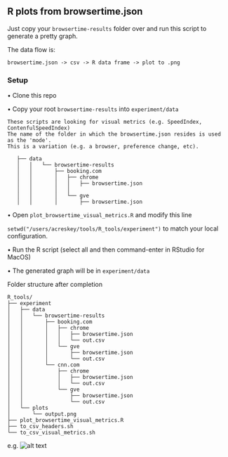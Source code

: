 ## R plots from browsertime.json

Just copy your `browsertime-results` folder over and run this script to generate a pretty graph.

The data flow is:

```browsertime.json -> csv -> R data frame -> plot to .png```


### Setup
• Clone this repo

• Copy your root `browsertime-results` into `experiment/data`
  
    These scripts are looking for visual metrics (e.g. SpeedIndex, ContenfulSpeedIndex)
    The name of the folder in which the browsertime.json resides is used as the 'mode'.
    This is a variation (e.g. a browser, preference change, etc). 
  ```
     ├── data
     │   │   └── browsertime-results
     │   │       ├── booking.com
     │   │       │   ├── chrome
     │   │       │   │   ├── browsertime.json
     │   │       │   │   
     │   │       │   └── gve
     │   │       │       ├── browsertime.json
```

• Open `plot_browsertime_visual_metrics.R` and modify this line

```setwd("/users/acreskey/tools/R_tools/experiment")``` to match your local configuration.

• Run the R script (select all and then command-enter in RStudio for MacOS)

• The generated graph will be in `experiment/data`


Folder structure after completion
```
R_tools/
├── experiment
│   ├── data
│   │   └── browsertime-results
│   │       ├── booking.com
│   │       │   ├── chrome
│   │       │   │   ├── browsertime.json
│   │       │   │   └── out.csv
│   │       │   └── gve
│   │       │       ├── browsertime.json
│   │       │       └── out.csv
│   │       └── cnn.com
│   │           ├── chrome
│   │           │   ├── browsertime.json
│   │           │   └── out.csv
│   │           └── gve
│   │               ├── browsertime.json
│   │               └── out.csv
│   └── plots
│       └── output.png
├── plot_browsertime_visual_metrics.R
├── to_csv_headers.sh
└── to_csv_visual_metrics.sh
```

e.g.
![alt text](https://github.com/acreskeyMoz/R_tools/blob/master/output.png)
